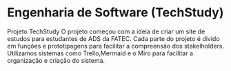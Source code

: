 # Engenharia de Software  (TechStudy)

Projeto TechStudy
O projeto começou com a ideia de criar um site de estudos para estudantes de ADS da FATEC.
Cada parte do projeto é divido em funções e prototipagens para facilitar a compreensão dos stakelholders.
Utilizamos sistemas como Trello,Mermaid e o Miro para facilitar a organização e criação do sistema.
